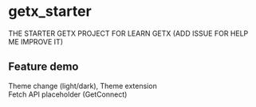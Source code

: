 # getx_starter

THE STARTER GETX PROJECT FOR LEARN GETX (ADD ISSUE FOR HELP ME IMPROVE IT)

## Feature demo

Theme change (light/dark), Theme extension<br>
Fetch API placeholder (GetConnect)<br>
